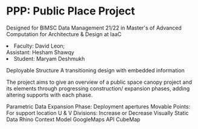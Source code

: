 <h1>PPP: Public Place Project</h1>

Designed for BIMSC Data Management 21/22 in Master's of Advanced Computation for Architecture & Design at IaaC
<li>Faculty: David Leon;</li>
Assistant: Hesham Shawqy
<li>Student: Maryam Deshmukh</li>

Deployable Structure
A transitioning design with embedded information

The project aims to give an overview of a public space canopy project and its elements through progressing construction/ expansion phases, adding altering supports with each phase.

Parametric Data
Expansion Phase: Deployment apertures
Movable Points: For support location
U & V Divisions: Increase or Decrease
Visually Static Data
Rhino Context Model
GoogleMaps API
CubeMap

